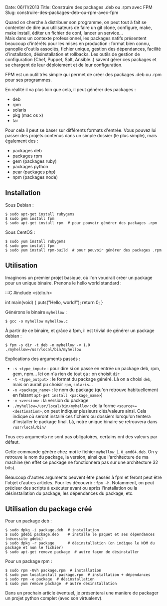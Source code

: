 Date: 06/11/2013
Title: Construire des packages .deb ou .rpm avec FPM
Slug: construire-des-packages-deb-ou-rpm-avec-fpm

Quand on cherche à distribuer son programme, on peut tout à fait se contenter de dire aux utilisateurs de faire un git clone, configure, make, make install, éditer un fichier de conf, lancer un service...  
Mais dans un contexte professionnel, les packages natifs présentent beaucoup d'intérêts pour les mises en production : format bien connu, panoplie d'outils associés, fichier unique, gestion des dépendances, facilité d'installation, désinstallation et rollbacks. Les outils de gestion de configuration (Chef, Puppet, Salt, Ansible..) savent gérer ces packages et se chargent de leur déploiement et de leur configuration.

FPM est un outil très simple qui permet de créer des packages .deb ou .rpm pour ses programmes.

En réalité il va plus loin que cela, il peut générer des packages :
 - deb
 - rpm
 - solaris
 - pkg (mac os x)
 - tar

Pour cela il peut se baser sur différents formats d'entrée. Vous pouvez lui passer des projets contenus dans un simple dossier (le plus simple), mais également des :
 - packages deb
 - packages rpm
 - gem (packages ruby)
 - packages python
 - pear (packages php)
 - npm (packages node)

Installation
------------

Sous Debian :

    $ sudo apt-get install rubygems
    $ sudo gem install fpm
    $ sudo apt-get install rpm  # pour pouvoir générer des packages .rpm

Sous CentOS :

    $ sudo yum install rubygems
    $ sudo gem install fpm
    $ sudo yum install rpm-build  # pour pouvoir générer des packages .rpm

Utilisation
-----------

Imaginons un premier projet basique, où l'on voudrait créer un package pour un unique binaire. Prenons le hello world standard :

   :::C
   #include <stdio.h>
   
   int main(void) {
       puts("Hello, world!");
       return 0;
   }

Générons le binaire `myhellow` :

    $ gcc -o myhellow myhellow.c

À partir de ce binaire, et grâce à fpm, il est trivial de générer un package debian :

    $ fpm -s dir -t deb -n myhellow -v 1.0 ./myhellow=/usr/local/bin/myhellow

Explications des arguments passés :
 - `-s <type_input>` : pour dire si on passe en entrée un package deb, rpm, gem, npm... Ici on n'a rien de tout ça : on choisit `dir`
 - `-t <type_output>` : le format du package généré. Là on a choisi `deb`, mais on aurait pu choisir `rpm`, `solaris`...
 - `-n <package_name>` : le nom du package (qu'on retrouve habituellement en faisant `apt-get install <package_name>`)
 - `-v <version>` : la version du package
 - `./myhellow=/usr/local/bin/myhellow` : de la forme `<source>=<destination>`, on peut indiquer plusieurs clés/valeurs ainsi. Cela indique où seront installé ces fichiers ou dossiers lorsqu'on tentera d'installer le package final. Là, notre unique binaire se retrouvera dans `/usr/local/bin/`

Tous ces arguments ne sont pas obligatoires, certains ont des valeurs par défaut.

Cette commande génère chez moi le fichier `myhellow_1.0_amd64.deb`. On y retrouve le nom du package, la version, ainsi que l'architecture de ma machine (en effet ce package ne fonctionnera pas sur une architecture 32 bits).

Beaucoup d'autres arguments peuvent être passés à fpm et feront peut être l'objet d'autres articles. Pour les découvrir : `fpm -h`. Notamment, on peut préciser des scripts à exécuter avant ou après l'installation ou la désinstallation du package, les dépendances du package, etc.

Utilisation du package créé
---------------------------

Pour un package deb :

    $ sudo dpkg -i package.deb  # installation
    $ sudo gdebi package.deb    # installe le paquet et ses dépendances (nécessite gdebi)
    $ sudo dpkg -r package      # désinstallation (on indique le NOM du package et non le fichier)
    $ sudo apt-get remove package  # autre façon de désinstaller

Pour un package rpm :

    $ sudo rpm -Uvh package.rpm  # installation
    $ sudo yum localinstall package.rpm  # installation + dépendances
    $ sudo rpm -e package  # désinstallation
    $ sudo yum remove package  # autre désinstallation

Dans un prochain article éventuel, je présenterai une manière de packager un projet python complet (avec son virtualenv).
